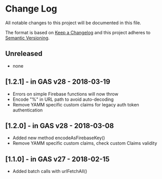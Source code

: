 # Change Log

All notable changes to this project will be documented in this file.

The format is based on [Keep a Changelog](http://keepachangelog.com/)
and this project adheres to [Semantic Versioning](http://semver.org/).

## Unreleased
<!-- Add new, unreleased changes here. -->
* none

## [1.2.1] - in GAS v28 - 2018-03-19
* Errors on simple Firebase functions will now throw
* Encode "%" in URL path to avoid auto-decoding
* Remove YAMM specific custom claims for legacy auth token authentication

## [1.2.0] - in GAS v28 - 2018-03-08
* Added new method encodeAsFirebaseKey()
* Remove YAMM specific custom claims, check custom Claims validity

## [1.1.0] - in GAS v27 - 2018-02-15
* Added batch calls with urlFetchAll()